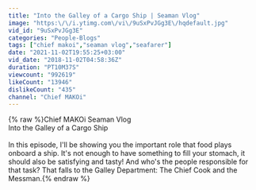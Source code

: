 ```yaml
---
title: "Into the Galley of a Cargo Ship | Seaman Vlog"
image: "https:\/\/i.ytimg.com\/vi\/9uSxPvJGg3E\/hqdefault.jpg"
vid_id: "9uSxPvJGg3E"
categories: "People-Blogs"
tags: ["chief makoi","seaman vlog","seafarer"]
date: "2021-11-02T19:55:25+03:00"
vid_date: "2018-11-02T04:58:36Z"
duration: "PT10M37S"
viewcount: "992619"
likeCount: "13946"
dislikeCount: "435"
channel: "Chief MAKOi"
---
```

{% raw %}Chief MAKOi Seaman Vlog<br />Into the Galley of a Cargo Ship<br /><br />In this episode, I'll be showing you the important role that food plays onboard a ship.  It's not enough to have something to fill your stomach, it should also be satisfying and tasty!  And who's the people responsible for that task?  That falls to the Galley Department:  The Chief Cook and the Messman.{% endraw %}

